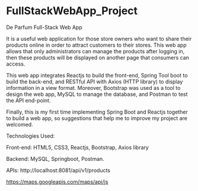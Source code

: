 # FullStackWebApp_Project

De Parfum Full-Stack Web App

It is a useful web application for those store owners who want to share their products online in order to attract customers to their stores. This web app allows that only administrators can manage the products after logging in, then these products will be displayed on another page that consumers can access.

This web app integrates Reactjs to build the front-end, Spring Tool boot to build the back-end, and  RESTful API with Axios (HTTP library) to display information in a view format. Moreover, Bootstrap was used as a tool to design the web app, MySQL to manage the database, and Postman to test the API end-point.

Finally, this is my first time implementing Spring Boot and Reactjs together to build a web app, so suggestions that help me to improve my project are welcomed. 


Technologies Used:


Front-end: HTML5, CSS3, Reactjs, Bootstrap, Axios library


Backend: MySQL, Springboot, Postman. 

APIs: http://localhost:8081/api/v1/products

https://maps.googleapis.com/maps/api/js
